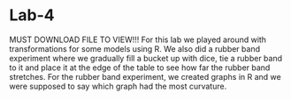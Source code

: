 # Lab-4
MUST DOWNLOAD FILE TO VIEW!!! For this lab we played around with transformations for some models using R. We also did a rubber band experiment where we gradually fill a bucket up with dice, tie a rubber band to it and place it at the edge of the table to see how far the rubber band stretches. For the rubber band experiment, we created graphs in R and we were supposed to say which graph had the most curvature.

